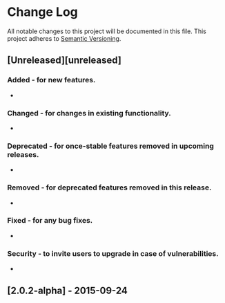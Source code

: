 # Change Log
All notable changes to this project will be documented in this file.
This project adheres to [Semantic Versioning](http://semver.org/).

## [Unreleased][unreleased]
### Added - for new features.
- 

### Changed - for changes in existing functionality.
- 

### Deprecated - for once-stable features removed in upcoming releases.
- 

### Removed - for deprecated features removed in this release.
- 

### Fixed - for any bug fixes.
- 

### Security - to invite users to upgrade in case of vulnerabilities.
- 

## [2.0.2-alpha] - 2015-09-24
